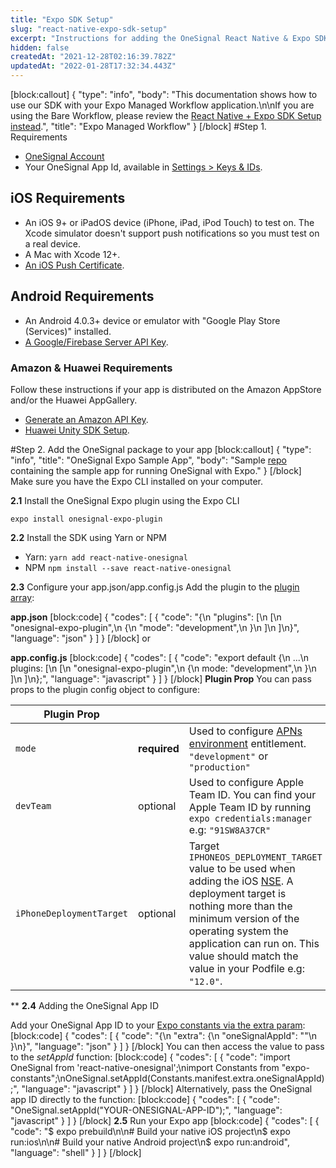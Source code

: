 ```yaml
---
title: "Expo SDK Setup"
slug: "react-native-expo-sdk-setup"
excerpt: "Instructions for adding the OneSignal React Native & Expo SDK to your app for iOS, Android, and derivatives like Amazon."
hidden: false
createdAt: "2021-12-28T02:16:39.782Z"
updatedAt: "2022-01-28T17:32:34.443Z"
---
```

[block:callout]
{
  "type": "info",
  "body": "This documentation shows how to use our SDK with your Expo Managed Workflow application.\n\nIf you are using the Bare Workflow, please review the [React Native + Expo SDK Setup instead](https://documentation.onesignal.com/docs/react-native-sdk-setup).",
  "title": "Expo Managed Workflow"
}
[/block]
#Step 1. Requirements
* <a href="https://onesignal.com" target="_blank">OneSignal Account</a>
* Your OneSignal App Id, available in <a href="https://documentation.onesignal.com/docs/accounts-and-keys" target="_blank">Settings > Keys & IDs</a>.

## iOS Requirements
* An iOS 9+ or iPadOS device (iPhone, iPad, iPod Touch) to test on. The Xcode simulator doesn't support push notifications so you must test on a real device.
* A Mac with Xcode 12+.
* <a href="https://documentation.onesignal.com/docs/generate-an-ios-push-certificate" target="_blank">An iOS Push Certificate</a>.

## Android Requirements
* An Android 4.0.3+ device or emulator with "Google Play Store (Services)" installed.
* <a href="https://documentation.onesignal.com/docs/generate-a-google-server-api-key" target="_blank">A Google/Firebase Server API Key</a>.

### Amazon & Huawei Requirements
Follow these instructions if your app is distributed on the Amazon AppStore and/or the Huawei AppGallery.
* <a href="doc:generate-an-amazon-api-key" target="_blank">Generate an Amazon API Key</a>.
* <a href="doc:huawei-unity-sdk-setup" target="_blank">Huawei Unity SDK Setup</a>.

#Step 2. Add the OneSignal package to your app
[block:callout]
{
  "type": "info",
  "title": "OneSignal Expo Sample App",
  "body": "Sample [repo](https://github.com/OneSignalDevelopers/OneSignal-ReactNative-Expo-Sample) containing the sample app for running OneSignal with Expo."
}
[/block]
Make sure you have the Expo CLI installed on your computer.

**2.1** Install the OneSignal Expo plugin using the Expo CLI

`expo install onesignal-expo-plugin`

**2.2** Install the SDK using Yarn or NPM

 - Yarn: `yarn add react-native-onesignal`
 - NPM `npm install --save react-native-onesignal`

**2.3** Configure your app.json/app.config.js
Add the plugin to the [plugin array](https://docs.expo.dev/versions/latest/config/app/):

**app.json**
[block:code]
{
  "codes": [
    {
      "code": "{\n  \"plugins\": [\n    [\n      \"onesignal-expo-plugin\",\n      {\n        \"mode\": \"development\",\n      }\n    ]\n  ]\n}",
      "language": "json"
    }
  ]
}
[/block]
or

**app.config.js**
[block:code]
{
  "codes": [
    {
      "code": "export default {\n  ...\n  plugins: [\n    [\n      \"onesignal-expo-plugin\",\n      {\n        mode: \"development\",\n      }\n    ]\n  ]\n};",
      "language": "javascript"
    }
  ]
}
[/block]
**Plugin Prop**
You can pass props to the plugin config object to configure:

| Plugin Prop              |          |                                                                                                                                                                                                                                                                                                                                |
|--------------------------|----------|--------------------------------------------------------------------------------------------------------------------------------------------------------------------------------------------------------------------------------------------------------------------------------------------------------------------------------|
| `mode`                   | **required** | Used to configure  [APNs environment](https://developer.apple.com/documentation/bundleresources/entitlements/aps-environment)  entitlement.  `"development"` or  `"production"`                                                                                                                                                |
| `devTeam`                | optional | Used to configure Apple Team ID. You can find your Apple Team ID by running `expo credentials:manager`  e.g: `"91SW8A37CR"`                                                                                                                                                                                                    |
| `iPhoneDeploymentTarget` | optional | Target `IPHONEOS_DEPLOYMENT_TARGET` value to be used when adding the iOS [NSE](https://documentation.onesignal.com/docs/service-extensions). A deployment target is nothing more than the minimum version of the operating system the application can run on. This value should match the value in your Podfile e.g: `"12.0"`. |

**
**2.4** Adding the OneSignal App ID

Add your OneSignal App ID to your [Expo constants via the extra param](https://docs.expo.dev/versions/latest/config/app/):
[block:code]
{
  "codes": [
    {
      "code": "{\n  \"extra\": {\n    \"oneSignalAppId\": \"<YOUR APP ID HERE>\"\n  }\n}",
      "language": "json"
    }
  ]
}
[/block]
You can then access the value to pass to the *setAppId* function:
[block:code]
{
  "codes": [
    {
      "code": "import OneSignal from 'react-native-onesignal';\nimport Constants from \"expo-constants\";\nOneSignal.setAppId(Constants.manifest.extra.oneSignalAppId);",
      "language": "javascript"
    }
  ]
}
[/block]
Alternatively, pass the OneSignal app ID directly to the function:
[block:code]
{
  "codes": [
    {
      "code": "OneSignal.setAppId(\"YOUR-ONESIGNAL-APP-ID\");",
      "language": "javascript"
    }
  ]
}
[/block]
**2.5** Run your Expo app
[block:code]
{
  "codes": [
    {
      "code": "$ expo prebuild\n\n# Build your native iOS project\n$ expo run:ios\n\n# Build your native Android project\n$ expo run:android",
      "language": "shell"
    }
  ]
}
[/block]
